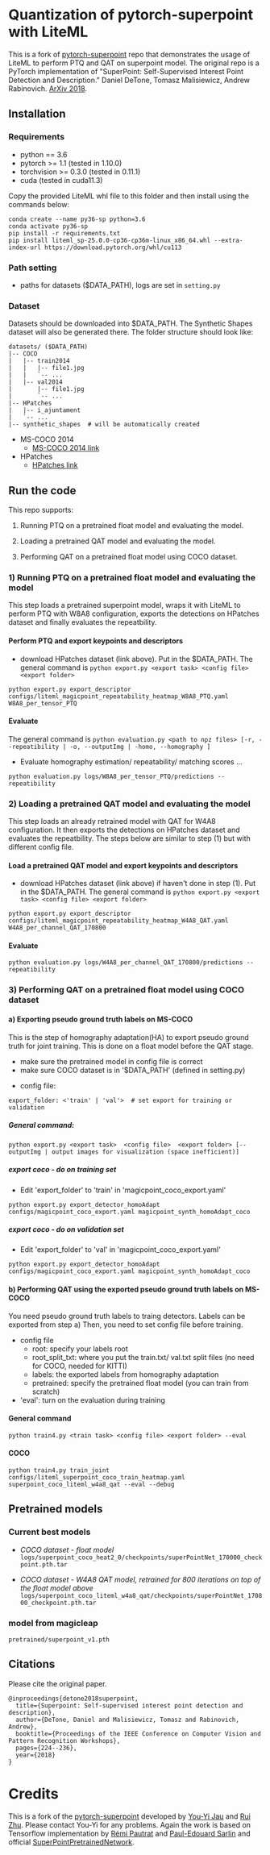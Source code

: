 # Quantization of pytorch-superpoint with LiteML

This is a fork of [pytorch-superpoint](https://github.com/eric-yyjau/pytorch-superpoint/tree/master) repo that demonstrates the usage of LiteML to perform PTQ and QAT on superpoint model.
The original repo is a PyTorch implementation of  "SuperPoint: Self-Supervised Interest Point Detection and Description." Daniel DeTone, Tomasz Malisiewicz, Andrew Rabinovich. [ArXiv 2018](https://arxiv.org/abs/1712.07629).


## Installation
### Requirements
- python == 3.6
- pytorch >= 1.1 (tested in 1.10.0)
- torchvision >= 0.3.0 (tested in 0.11.1)
- cuda (tested in cuda11.3)

Copy the provided LiteML whl file to this folder and then install using the commands below:
```
conda create --name py36-sp python=3.6
conda activate py36-sp
pip install -r requirements.txt
pip install liteml_sp-25.0.0-cp36-cp36m-linux_x86_64.whl --extra-index-url https://download.pytorch.org/whl/cu113
```

### Path setting
- paths for datasets ($DATA_PATH), logs are set in `setting.py`

### Dataset
Datasets should be downloaded into $DATA_PATH. The Synthetic Shapes dataset will also be generated there. The folder structure should look like:

```
datasets/ ($DATA_PATH)
|-- COCO
|   |-- train2014
|   |   |-- file1.jpg
|   |   `-- ...
|   |-- val2014
|       |-- file1.jpg
|       `-- ...
|-- HPatches
|   |-- i_ajuntament
|   `-- ...
|-- synthetic_shapes  # will be automatically created
```
- MS-COCO 2014 
    - [MS-COCO 2014 link](http://cocodataset.org/#download)
- HPatches
    - [HPatches link](http://icvl.ee.ic.ac.uk/vbalnt/hpatches/hpatches-sequences-release.tar.gz)



## Run the code
This repo supports:

1) Running PTQ on a pretrained float model and evaluating the model.

2) Loading a pretrained QAT model and evaluating the model.

3) Performing QAT on a pretrained float model using COCO dataset.

### 1) Running PTQ on a pretrained float model and evaluating the model
This step loads a pretrained superpoint model, wraps it with LiteML to perform PTQ with W8A8 configuration, exports the detections on HPatches dataset and finally evaluates the repeatbility.
#### Perform PTQ and export keypoints and descriptors
- download HPatches dataset (link above). Put in the $DATA_PATH. The general command is
```python export.py <export task> <config file> <export folder>```
```
python export.py export_descriptor configs/liteml_magicpoint_repeatability_heatmap_W8A8_PTQ.yaml W8A8_per_tensor_PTQ
```
#### Evaluate
The general command is
```python evaluation.py <path to npz files> [-r, --repeatibility | -o, --outputImg | -homo, --homography ]```
- Evaluate homography estimation/ repeatability/ matching scores ...
```
python evaluation.py logs/W8A8_per_tensor_PTQ/predictions --repeatibility
```

### 2) Loading a pretrained QAT model and evaluating the model
This step loads an already retrained model with QAT for W4A8 configuration. It then exports the detections on HPatches dataset and evaluates the repeatbility. The steps below are similar to step (1) but with different config file.
#### Load a pretrained QAT model and export keypoints and descriptors
- download HPatches dataset (link above) if haven't done in step (1). Put in the $DATA_PATH. The general command is
```python export.py <export task> <config file> <export folder>```
```
python export.py export_descriptor configs/liteml_magicpoint_repeatability_heatmap_W4A8_QAT.yaml W4A8_per_channel_QAT_170800
```
#### Evaluate
```
python evaluation.py logs/W4A8_per_channel_QAT_170800/predictions --repeatibility
```

### 3) Performing QAT on a pretrained float model using COCO dataset
#### a) Exporting pseudo ground truth labels on MS-COCO
This is the step of homography adaptation(HA) to export pseudo ground truth for joint training. This is done on a float model before the QAT stage.
- make sure the pretrained model in config file is correct
- make sure COCO dataset is in '$DATA_PATH' (defined in setting.py)
<!-- - you can export hpatches or coco dataset by editing the 'task' in config file -->
- config file:
```
export_folder: <'train' | 'val'>  # set export for training or validation
```
##### General command:
```
python export.py <export task>  <config file>  <export folder> [--outputImg | output images for visualization (space inefficient)]
```
##### export coco - do on training set
- Edit 'export_folder' to 'train' in 'magicpoint_coco_export.yaml'
```
python export.py export_detector_homoAdapt configs/magicpoint_coco_export.yaml magicpoint_synth_homoAdapt_coco
```
##### export coco - do on validation set 
- Edit 'export_folder' to 'val' in 'magicpoint_coco_export.yaml'
```
python export.py export_detector_homoAdapt configs/magicpoint_coco_export.yaml magicpoint_synth_homoAdapt_coco
```


#### b) Performing QAT using the exported pseudo ground truth labels on MS-COCO
You need pseudo ground truth labels to traing detectors. Labels can be exported from step a) Then, you need to set config file before training.
- config file
  - root: specify your labels root
  - root_split_txt: where you put the train.txt/ val.txt split files (no need for COCO, needed for KITTI)
  - labels: the exported labels from homography adaptation
  - pretrained: specify the pretrained float model (you can train from scratch)
- 'eval': turn on the evaluation during training 

#### General command
```
python train4.py <train task> <config file> <export folder> --eval
```

#### COCO
```
python train4.py train_joint configs/liteml_superpoint_coco_train_heatmap.yaml superpoint_coco_liteml_w4a8_qat --eval --debug
```

## Pretrained models
### Current best models
- *COCO dataset - float model*
```logs/superpoint_coco_heat2_0/checkpoints/superPointNet_170000_checkpoint.pth.tar```

- *COCO dataset - W4A8 QAT model, retrained for 800 iterations on top of the float model above*
```logs/superpoint_coco_liteml_w4a8_qat/checkpoints/superPointNet_170800_checkpoint.pth.tar```

### model from magicleap
```pretrained/superpoint_v1.pth```


## Citations
Please cite the original paper.
```
@inproceedings{detone2018superpoint,
  title={Superpoint: Self-supervised interest point detection and description},
  author={DeTone, Daniel and Malisiewicz, Tomasz and Rabinovich, Andrew},
  booktitle={Proceedings of the IEEE Conference on Computer Vision and Pattern Recognition Workshops},
  pages={224--236},
  year={2018}
}
```


# Credits
This is a fork of the [pytorch-superpoint](https://github.com/eric-yyjau/pytorch-superpoint/tree/master) developed by [You-Yi Jau](https://github.com/eric-yyjau) and [Rui Zhu](https://github.com/Jerrypiglet). Please contact You-Yi for any problems. 
Again the work is based on Tensorflow implementation by [Rémi Pautrat](https://github.com/rpautrat) and [Paul-Edouard Sarlin](https://github.com/Skydes) and official [SuperPointPretrainedNetwork](https://github.com/MagicLeapResearch/SuperPointPretrainedNetwork).
